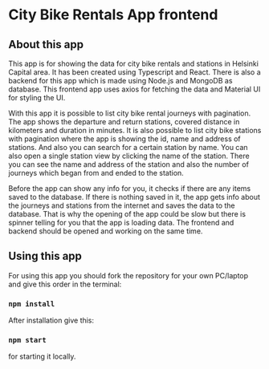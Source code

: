 # City Bike Rentals App frontend


## About this app

This app is for showing the data for city bike rentals and stations in Helsinki Capital area. It has been created using Typescript and React. There is also a backend for this app which is made using Node.js and MongoDB as database. This frontend app uses axios for fetching the data and Material UI for styling the UI.

With this app it is possible to list city bike rental journeys with pagination. The app shows the departure and return stations, covered distance in kilometers and duration in minutes. It is also possible to list city bike stations with pagination where the app is showing the id, name and address of stations. And also you can search for a certain station by name. You can also open a single station view by clicking the name of the station. There you can see the name and address of the station and also the number of journeys which began from and ended to the station.

Before the app can show any info for you, it checks if there are any items saved to the database. If there is nothing saved in it, the app gets info about the journeys and stations from the internet and saves the data to the database. That is why the opening of the app could be slow but there is spinner telling for you that the app is loading data. The frontend and backend should be opened and working on the same time.

## Using this app

For using this app you should fork the repository for your own PC/laptop and give this order in the terminal: 

### `npm install`

After installation give this: 

### `npm start`

for starting it locally.
